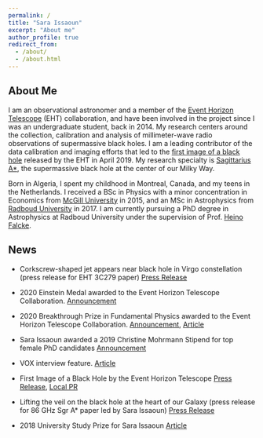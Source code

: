 ```yaml
---
permalink: /
title: "Sara Issaoun"
excerpt: "About me"
author_profile: true
redirect_from: 
  - /about/
  - /about.html
---
```


## About Me

I am an observational astronomer and a member of the [Event Horizon Telescope](https://eventhorizontelescope.org/) (EHT) collaboration, and have been involved in the project since I was an undergraduate student, back in 2014. My research centers around the collection, calibration and analysis of millimeter-wave radio observations of supermassive black holes. I am a leading contributor of the data calibration and imaging efforts that led to the [first image of a black hole](https://eventhorizontelescope.org/blog/first-ever-image-black-hole-published-event-horizon-telescope-collaboration) released by the EHT in April 2019. My research specialty is [Sagittarius A*](https://en.wikipedia.org/wiki/Sagittarius_A*), the supermassive black hole at the center of our Milky Way.

Born in Algeria, I spent my childhood in Montreal, Canada, and my teens in the Netherlands. I received a BSc in Physics with a minor concentration in Economics from [McGill University](https://www.mcgill.ca/) in 2015, and an MSc in Astrophysics from [Radboud University](https://www.ru.nl/english/) in 2017. I am currently pursuing a PhD degree in Astrophysics at Radboud University under the supervision of Prof. [Heino Falcke](http://www.astro.ru.nl/~falcke/). 


## News

- Corkscrew-shaped jet appears near black hole in Virgo constellation (press release for EHT 3C279 paper) [Press Release](https://www.ru.nl/english/news-agenda/news/vm/imapp/2020/corkscrew-shaped-jet-appears-near-black-hole-virgo/)

- 2020 Einstein Medal awarded to the Event Horizon Telescope Collaboration. [Announcement](https://www.einstein-bern.ch/)

- 2020 Breakthrough Prize in Fundamental Physics awarded to the Event Horizon Telescope Collaboration. [Announcement](https://breakthroughprize.org/News/54), [Article](https://news.harvard.edu/gazette/story/2019/09/black-hole-project-nets-breakthrough-prize/)

- Sara Issaoun awarded a 2019 Christine Mohrmann Stipend for top female PhD candidates [Announcement](https://www.ru.nl/english/news-agenda/news/vm/general/2019/mohrmann-stipend-ten-female-phd-candidates/) 

- VOX interview feature. [Article](https://www.voxweb.nl/international/the-rising-star-of-sara-issaoun)

- First Image of a Black Hole by the Event Horizon Telescope [Press Release](https://eventhorizontelescope.org/press-release-april-10-2019-astronomers-capture-first-image-black-hole), [Local PR](https://www.ru.nl/astrophysics/news-agenda/news/vm/astronomers-capture-first-image-black-hole/) 

-  Lifting the veil on the black hole at the heart of our Galaxy (press release for 86 GHz Sgr A* paper led by Sara Issaoun) [Press Release](https://www.ru.nl/astrophysics/news-agenda/news/vm/lifting-the-veil-on-the-black-hole-at-the-heart/)

- 2018 University Study Prize for Sara Issaoun [Article](https://www.ru.nl/astrophysics/@1172851/2018-university-study-prize-sara-issaoun/)
